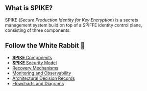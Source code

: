 ## What is SPIKE?

SPIKE (*Secure Production Identity for Key Encryption*) is a secrets management
system build on top of a SPIFFE identity control plane, consisting of three
components:

## Follow the White Rabbit 🐇

* [**SPIKE** Components](architecture/system-overview.md)
* [**SPIKE** Security Model](architecture/security-model.md)
* [Recovery Mechanisms](architecture/recovery.md)
* [Monitoring and Observability](architecture/monitoring.md)
* [Architectural Decision Records](adrs/README.md)
* [Flowcharts and Diagrams](architecture/charts/README.md)

